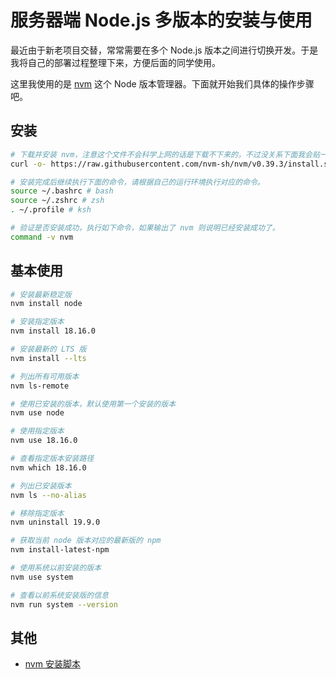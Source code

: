 # 服务器端 Node.js 多版本的安装与使用

最近由于新老项目交替，常常需要在多个 Node.js 版本之间进行切换开发。于是我将自己的部署过程整理下来，方便后面的同学使用。

这里我使用的是 [nvm](https://github.com/nvm-sh/nvm) 这个 Node 版本管理器。下面就开始我们具体的操作步骤吧。

## 安装

```bash
# 下载并安装 nvm，注意这个文件不会科学上网的话是下载不下来的，不过没关系下面我会贴一下我下载好的脚本文件。
curl -o- https://raw.githubusercontent.com/nvm-sh/nvm/v0.39.3/install.sh | bash

# 安装完成后继续执行下面的命令，请根据自己的运行环境执行对应的命令。
source ~/.bashrc # bash
source ~/.zshrc # zsh
. ~/.profile # ksh

# 验证是否安装成功，执行如下命令，如果输出了 nvm 则说明已经安装成功了。
command -v nvm
```

## 基本使用

```bash
# 安装最新稳定版
nvm install node

# 安装指定版本
nvm install 18.16.0

# 安装最新的 LTS 版
nvm install --lts

# 列出所有可用版本
nvm ls-remote

# 使用已安装的版本，默认使用第一个安装的版本
nvm use node

# 使用指定版本
nvm use 18.16.0

# 查看指定版本安装路径
nvm which 18.16.0

# 列出已安装版本
nvm ls --no-alias

# 移除指定版本
nvm uninstall 19.9.0

# 获取当前 node 版本对应的最新版的 npm
nvm install-latest-npm

# 使用系统以前安装的版本
nvm use system

# 查看以前系统安装版的信息
nvm run system --version
```

## 其他
* [nvm 安装脚本](./source/nvm_install.zip)